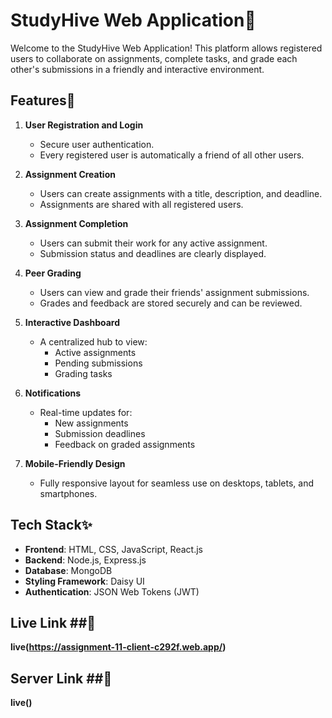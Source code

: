 

# StudyHive Web Application🚀

Welcome to the StudyHive Web Application! This platform allows registered users to collaborate on assignments, complete tasks, and grade each other's submissions in a friendly and interactive environment.

## Features🌟

1. **User Registration and Login**
   - Secure user authentication.
   - Every registered user is automatically a friend of all other users.

2. **Assignment Creation**
   - Users can create assignments with a title, description, and deadline.
   - Assignments are shared with all registered users.

3. **Assignment Completion**
   - Users can submit their work for any active assignment.
   - Submission status and deadlines are clearly displayed.

4. **Peer Grading**
   - Users can view and grade their friends' assignment submissions.
   - Grades and feedback are stored securely and can be reviewed.

5. **Interactive Dashboard**
   - A centralized hub to view:
     - Active assignments
     - Pending submissions
     - Grading tasks

6. **Notifications**
   - Real-time updates for:
     - New assignments
     - Submission deadlines
     - Feedback on graded assignments

7. **Mobile-Friendly Design**
   - Fully responsive layout for seamless use on desktops, tablets, and smartphones.

## Tech Stack✨

- **Frontend**: HTML, CSS, JavaScript, React.js
- **Backend**: Node.js, Express.js
- **Database**: MongoDB
- **Styling Framework**: Daisy UI
- **Authentication**: JSON Web Tokens (JWT)







## Live Link ##🔗

**live(https://assignment-11-client-c292f.web.app/)**

## Server Link ##🔗
**live()**
